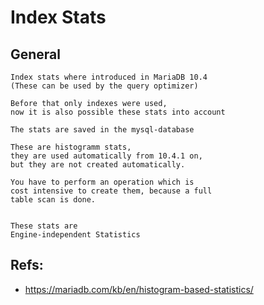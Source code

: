 # Index Stats 

## General 

```
Index stats where introduced in MariaDB 10.4 
(These can be used by the query optimizer) 

Before that only indexes were used, 
now it is also possible these stats into account

The stats are saved in the mysql-database 

These are histogramm stats,
they are used automatically from 10.4.1 on,
but they are not created automatically. 

You have to perform an operation which is 
cost intensive to create them, because a full
table scan is done. 


These stats are 
Engine-independent Statistics

```

## Refs:

  * https://mariadb.com/kb/en/histogram-based-statistics/
